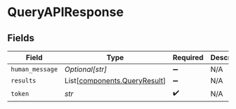 # QueryAPIResponse


## Fields

| Field                                                                  | Type                                                                   | Required                                                               | Description                                                            |
| ---------------------------------------------------------------------- | ---------------------------------------------------------------------- | ---------------------------------------------------------------------- | ---------------------------------------------------------------------- |
| `human_message`                                                        | *Optional[str]*                                                        | :heavy_minus_sign:                                                     | N/A                                                                    |
| `results`                                                              | List[[components.QueryResult](../../models/components/queryresult.md)] | :heavy_minus_sign:                                                     | N/A                                                                    |
| `token`                                                                | *str*                                                                  | :heavy_check_mark:                                                     | N/A                                                                    |